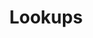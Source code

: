 ---
schema: default
title: Lookups
organization: 'Lewisham Insight'
notes: >-
  ONS Lookups filtered to lewisham: postcode, oa, lsoa, msoa, ward code, ward
  name
resources:
  - name: ward code to ward name lookup
    url: >-
      https://github.com/lb-lewisham/open-data-lewisham/raw/gh-pages/_datasets/data/lookups/lbl_wd22_proposed.csv
    format: csv
  - name: 'postcode to oa, lsoa, msoa, ward code lookup'
    url: >-
      https://github.com/lb-lewisham/open-data-lewisham/raw/gh-pages/_datasets/data/lookups/lbl_postcode_oa11_lsoa11_msoa11_wd22.csv
    format: csv
license: 'https://www.nationalarchives.gov.uk/doc/open-government-licence/version/3/'
category:
  - Property / Land Records
maintainer: 'Lewisham Insight'
maintainer_email: insight-and-delivery@lewisham.gov.uk
---